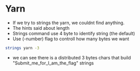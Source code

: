 # Yarn

* If we try to strings the yarn, we couldnt find anything.
* The hints said about length
* Strings command use 4 byte to identify string (the default)
* Use (-number) flag to controll how many bytes we want

```bash
strings yarn -3
```

* we can see there is a distributed 3 bytes chars that build "Submit_me_for_I_am_the_flag" strings
